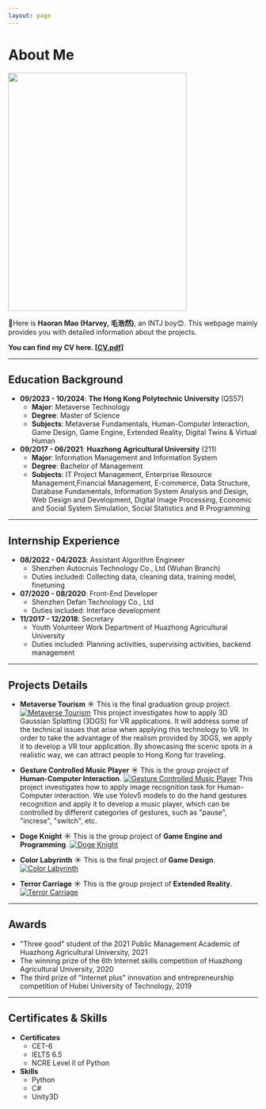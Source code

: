 ```yaml
---
layout: page
---
```


# About Me

<img src="https://HarveyMao0720.github.io/images/life.jpg" class="floatpic" width="360" height="480">

👋Here is **Haoran Mao (Harvey, 毛浩然)**, an INTJ boy😊. This webpage mainly provides you with detailed information about the projects.

**You can find my CV here. [[CV.pdf](https://HarveyMao0720.github.io/file/CV_mhr.pdf)]**

---

## Education Background

* **09/2023 - 10/2024**: **The Hong Kong Polytechnic University** (QS57)
  * **Major**: Metaverse Technology
  * **Degree**: Master of Science
  * **Subjects**: Metaverse Fundamentals, Human-Computer Interaction, Game Design, Game Engine, Extended Reality, Digital Twins & Virtual Human
* **09/2017 - 06/2021**: **Huazhong Agricultural University** (211)
  * **Major**: Information Management and Information System
  * **Degree**: Bachelor of Management
  * **Subjects**: IT Project Management, Enterprise Resource Management,Financial Management, E-commerce, Data Structure, Database Fundamentals, Information System Analysis and Design, Web Design and Development, Digital Image Processing, Economic and Social System Simulation, Social Statistics and R Programming

---

## Internship Experience

* **08/2022 - 04/2023**: Assistant Algorithm Engineer
  * Shenzhen Autocruis Technology Co., Ltd (Wuhan Branch)
  * Duties included: Collecting data, cleaning data, training model, finetuning
* **07/2020 - 08/2020**: Front-End Developer
  * Shenzhen Defan Technology Co., Ltd
  * Duties included: Interface development
* **11/2017 - 12/2018**: Secretary
  * Youth Volunteer Work Department of Huazhong Agricultural University
  * Duties included: Planning activities, supervising activities, backend management

---

## Projects Details

* **Metaverse Tourism** ☀️
This is the final graduation group project.
[![Metaverse Tourism](https://res.cloudinary.com/marcomontalbano/image/upload/v1723281775/video_to_markdown/images/youtube--rTQUMwsKF6Y-c05b58ac6eb4c4700831b2b3070cd403.jpg)](https://youtube.com/watch?v=rTQUMwsKF6Y)
This project investigates how to apply 3D Gaussian Splatting (3DGS) for VR applications. It will address some of the technical issues that arise when applying this technology to VR. In order to take the advantage of the realism provided by 3DGS, we apply it to develop a VR tour application. By showcasing the scenic spots in a realistic way, we can attract people to Hong Kong for traveling.


* **Gesture Controlled Music Player** ☀️
This is the group project of **Human-Computer Interaction**.
[![Gesture Controlled Music Player](https://res.cloudinary.com/marcomontalbano/image/upload/v1723281896/video_to_markdown/images/youtube--AaDbnZ-qJ0A-c05b58ac6eb4c4700831b2b3070cd403.jpg)](https://youtu.be/AaDbnZ-qJ0A "Gesture Controlled Music Player")
This project investigates how to apply image recognition task for Human-Computer interaction. We use Yolov5 models to do the hand gestures recognition and apply it to develop a music player, which can be controlled by different categories of gestures, such as "pause", "increse", "switch", etc.

* **Doge Knight** ☀️
This is the group project of **Game Engine and Programming**.
[![Doge Knight](https://res.cloudinary.com/marcomontalbano/image/upload/v1723282116/video_to_markdown/images/youtube--5xohCvVkrNI-c05b58ac6eb4c4700831b2b3070cd403.jpg)](https://www.youtube.com/watch?v=5xohCvVkrNI "Doge Knight")

* **Color Labyrinth** ☀️
This is the final project of **Game Design**.
[![Color Labyrinth](https://res.cloudinary.com/marcomontalbano/image/upload/v1723282255/video_to_markdown/images/youtube--Hsgh3dMCjPQ-c05b58ac6eb4c4700831b2b3070cd403.jpg)](https://youtu.be/Hsgh3dMCjPQ "Color Labyrinth")

* **Terror Carriage** ☀️
This is the group project of **Extended Reality**.
[![Terror Carriage](https://res.cloudinary.com/marcomontalbano/image/upload/v1723282351/video_to_markdown/images/youtube---SI6hXCPV28-c05b58ac6eb4c4700831b2b3070cd403.jpg)](https://www.youtube.com/watch?v=-SI6hXCPV28 "Terror Carriage")

---

## Awards

* "Three good" student of the 2021 Public Management Academic of Huazhong Agricultural University, 2021
* The winning prize of the 6th Internet skills competition of Huazhong Agricultural University, 2020
* The third prize of "Internet plus" innovation and entrepreneurship competition of Hubei University of Technology, 2019

---

## Certificates & Skills

* **Certificates**
  * CET-6
  * IELTS 6.5
  * NCRE Level II of Python
* **Skills**
  * Python
  * C#
  * Unity3D
